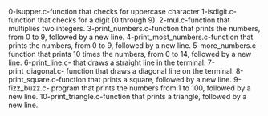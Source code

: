 0-isupper.c-function that checks for uppercase character
1-isdigit.c- function that checks for a digit (0 through 9).
2-mul.c-function that multiplies two integers.
3-print_numbers.c-function that prints the numbers, from 0 to 9, followed by a new line.
4-print_most_numbers.c-function that prints the numbers, from 0 to 9, followed by a new line.
5-more_numbers.c-function that prints 10 times the numbers, from 0 to 14, followed by a new line.
6-print_line.c- that draws a straight line in the terminal.
7-print_diagonal.c- function that draws a diagonal line on the terminal.
8-print_square.c-function that prints a square, followed by a new line.
9-fizz_buzz.c- program that prints the numbers from 1 to 100, followed by a new line.
10-print_triangle.c-function that prints a triangle, followed by a new line.
